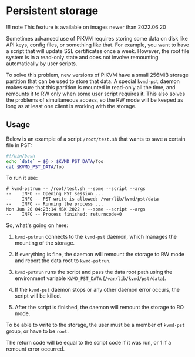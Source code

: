 # Persistent storage

!!! note
    This feature is available on images newer than 2022.06.20

Sometimes advanced use of PiKVM requires storing some data on disk like API keys, config files, or something like that.
For example, you want to have a script that will update SSL certificates once a week.
However, the root file system is in a read-only state and does not involve remounting automatically by user scripts.

To solve this problem, new versions of PiKVM have a small 256MiB storage partition that can be used to store that data.
A special `kvmd-pst` daemon makes sure that this partition is mounted in read-only all the time, and remounts it to RW
only when some user script requires it. This also solves the problems of simultaneous access, so the RW mode will be
keeped as long as at least one client is working with the storage.


## Usage

Below is an example of a script `/root/test.sh` that wants to save a certain file in PST:

```bash
#!/bin/bash
echo `date` + $@ > $KVMD_PST_DATA/foo
cat $KVMD_PST_DATA/foo
```

To run it use:
```
# kvmd-pstrun -- /root/test.sh --some --script --args
--    INFO -- Opening PST session ...
--    INFO -- PST write is allowed: /var/lib/kvmd/pst/data
--    INFO -- Running the process ...
Mon Jun 20 04:23:14 MSK 2022 + --some --script --args
--    INFO -- Process finished: returncode=0
```

So, what's going on here:

1. `kvmd-pstrun` connects to the `kvmd-pst` daemon, which manages the mounting of the storage.

2. If everything is fine, the daemon will remount the storage to RW mode and report the data root to `kvmd-pstrun`.

3. `kvmd-pstrun` runs the script and pass the data root path using the environment variable `KVMD_PST_DATA` (`/var/lib/kvmd/pst/data`).

4. If the `kvmd-pst` daemon stops or any other daemon error occurs, the script will be killed.

5. After the script is finished, the daemon will remount the storage to RO mode.

To be able to write to the storage, the user must be a member of `kvmd-pst` group, or have to be `root`.

The return code will be equal to the script code if it was run, or 1 if a remount error occurred.

